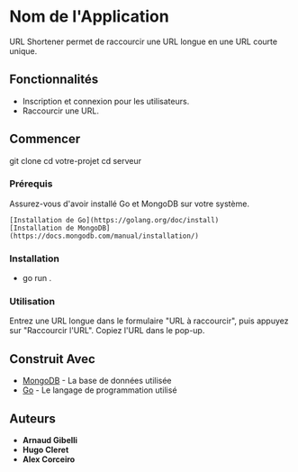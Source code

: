 # Nom de l'Application

URL Shortener permet de raccourcir une URL longue en une URL courte unique.

## Fonctionnalités

- Inscription et connexion pour les utilisateurs.
- Raccourcir une URL.

## Commencer

git clone
cd votre-projet
cd serveur

### Prérequis

Assurez-vous d'avoir installé Go et MongoDB sur votre système.

```
[Installation de Go](https://golang.org/doc/install)
[Installation de MongoDB](https://docs.mongodb.com/manual/installation/)
```

### Installation

- go run .

### Utilisation

Entrez une URL longue dans le formulaire "URL à raccourcir", puis appuyez sur "Raccourcir l'URL". Copiez l'URL dans le pop-up.

## Construit Avec

- [MongoDB](https://www.mongodb.com/) - La base de données utilisée
- [Go](https://golang.org/) - Le langage de programmation utilisé

## Auteurs

- **Arnaud Gibelli**
- **Hugo Cleret**
- **Alex Corceiro**
